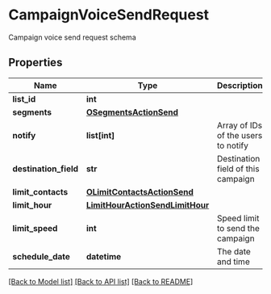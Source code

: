 # CampaignVoiceSendRequest

Campaign voice send request schema
## Properties
Name | Type | Description | Notes
------------ | ------------- | ------------- | -------------
**list_id** | **int** |  | 
**segments** | [**OSegmentsActionSend**](OSegmentsActionSend.md) |  | 
**notify** | **list[int]** | Array of IDs of the users to notify | [optional] 
**destination_field** | **str** | Destination field of this campaign | 
**limit_contacts** | [**OLimitContactsActionSend**](OLimitContactsActionSend.md) |  | [optional] 
**limit_hour** | [**LimitHourActionSendLimitHour**](LimitHourActionSendLimitHour.md) |  | [optional] 
**limit_speed** | **int** | Speed limit to send the campaign | [optional] 
**schedule_date** | **datetime** | The date and time | [optional] 

[[Back to Model list]](../README.md#documentation-for-models) [[Back to API list]](../README.md#documentation-for-api-endpoints) [[Back to README]](../README.md)


